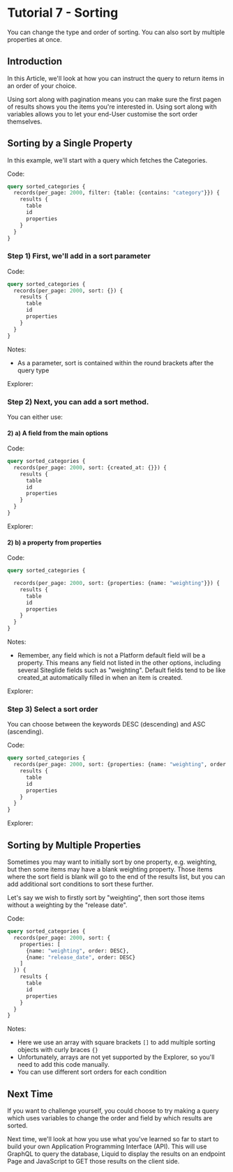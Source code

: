 # Tutorial 7 - Sorting

You can change the type and order of sorting. You can also sort by multiple properties at once.

## Introduction

In this Article, we'll look at how you can instruct the query to return items in an order of your choice.

Using sort along with pagination means you can make sure the first pagen of results shows you the items you're interested in. Using sort along with variables allows you to let your end-User customise the sort order themselves.

## Sorting by a Single Property

In this example, we'll start with a query which fetches the Categories.

Code:

```graphql
query sorted_categories {
  records(per_page: 2000, filter: {table: {contains: "category"}}) {
    results {
      table
      id
      properties
    }
  }
}
```

### Step 1) First, we'll add in a sort parameter

Code:

```graphql
query sorted_categories {
  records(per_page: 2000, sort: {}) {
    results {
      table
      id
      properties
    }
  }
}
```

Notes:

* As a parameter, sort is contained within the round brackets after the query type

Explorer:

### Step 2) Next, you can add a sort method.

You can either use:

#### 2) a) A field from the main options

Code:

```graphql
query sorted_categories {
  records(per_page: 2000, sort: {created_at: {}}) {
    results {
      table
      id
      properties
    }
  }
}
```

Explorer:

#### 2) b) a property from properties

Code:

```graphql
query sorted_categories {

  records(per_page: 2000, sort: {properties: {name: "weighting"}}) {
    results {
      table
      id
      properties
    }
  }
}
```

Notes:

* Remember, any field which is not a Platform default field will be a property. This means any field not listed in the other options, including several Siteglide fields such as "weighting". Default fields tend to be like created\_at automatically filled in when an item is created.

Explorer:

### Step 3) Select a sort order

You can choose between the keywords DESC (descending) and ASC (ascending).

Code:

```graphql
query sorted_categories {
  records(per_page: 2000, sort: {properties: {name: "weighting", order: DESC}}) {
    results {
      table
      id
      properties
    }
  }
}
```

Explorer:

## Sorting by Multiple Properties

Sometimes you may want to initially sort by one property, e.g. weighting, but then some items may have a blank weighting property. Those items where the sort field is blank will go to the end of the results list, but you can add additional sort conditions to sort these further.

Let's say we wish to firstly sort by "weighting", then sort those items without a weighting by the "release date".

Code:

```graphql
query sorted_categories {
  records(per_page: 2000, sort: {
    properties: [
      {name: "weighting", order: DESC}, 
      {name: "release_date", order: DESC}
    ]
  }) {
    results {
      table
      id
      properties
    }
  }
}
```

Notes:

* Here we use an array with square brackets `[]` to add multiple sorting objects with curly braces `{}`
* Unfortunately, arrays are not yet supported by the Explorer, so you'll need to add this code manually.
* You can use different sort orders for each condition

## Next Time

If you want to challenge yourself, you could choose to try making a query which uses variables to change the order and field by which results are sorted.

Next time, we'll look at how you use what you've learned so far to start to build your own Application Programming Interface (API). This will use GraphQL to query the database, Liquid to display the results on an endpoint Page and JavaScript to GET those results on the client side.

